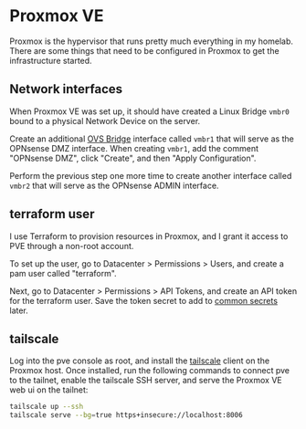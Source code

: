 # Proxmox VE

Proxmox is the hypervisor that runs pretty much everything in my homelab. There are some things that need to be configured in Proxmox to get the infrastructure started.

## Network interfaces

When Proxmox VE was set up, it should have created a Linux Bridge `vmbr0` bound to a physical Network Device on the server.

Create an additional [OVS Bridge](https://pve.proxmox.com/wiki/Open_vSwitch) interface called `vmbr1` that will serve as the OPNsense DMZ interface. When creating `vmbr1`, add the comment "OPNsense DMZ", click "Create", and then "Apply Configuration".

Perform the previous step one more time to create another interface called `vmbr2` that will serve as the OPNsense ADMIN interface.

## terraform user

I use Terraform to provision resources in Proxmox, and I grant it access to PVE through a non-root account.

To set up the user, go to Datacenter > Permissions > Users, and create a pam user called "terraform".

Next, go to Datacenter > Permissions > API Tokens, and create an API token for the terraform user. Save the token secret to add to [common secrets](/docs/infisical/common-secrets) later.

## tailscale

Log into the pve console as root, and install the [tailscale](tailscale.com) client on the Proxmox host. Once installed, run the following commands to connect pve to the tailnet, enable the tailscale SSH server, and serve the Proxmox VE web ui on the tailnet:

```bash
tailscale up --ssh
tailscale serve --bg=true https+insecure://localhost:8006
```
